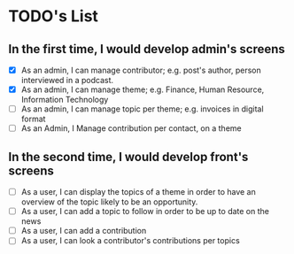 # TODO's List

## In the first time, I would develop admin's screens

 - [X] As an admin, I can manage contributor; e.g. post's author, person interviewed in a podcast.
 - [X] As an admin, I can manage theme; e.g.  Finance, Human Resource, Information Technology
 - [ ] As an admin, I can manage topic per theme; e.g. invoices in digital format
 - [ ] As an Admin, I Manage contribution per contact, on a theme

## In the second time, I would develop front's screens

 - [ ] As a user, I can display the topics of a theme in order to have an overview of the topic likely 
to be an opportunity. 
 - [ ] As a user, I can add a topic to follow in order to be up to date on the news
 - [ ] As a user, I can add a  contribution
 - [ ] As a user, I can look a contributor's contributions per topics
